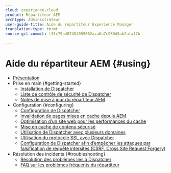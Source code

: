```yaml
---
cloud: experience-cloud
product: Répartiteur AEM
archtype: Administrateur
user-guide-title: Aide du répartiteur Experience Manager
translation-type: tm+mt
source-git-commit: f35c79b487454059062aca6a7c989d5ab2afaf7b

---
```



# Aide du répartiteur AEM {#using}

+ [Présentation](dispatcher.md)
+ Prise en main {#getting-started}
   + [Installation de Dispatcher](dispatcher-install.md)
   + [Liste de contrôle de sécurité de Dispatcher](security-checklist.md)
   + [Notes de mise à jour du répartiteur AEM](release-notes.md)
+ Configuration {#configuring}
   + [Configuration de Dispatcher](dispatcher-configuration.md)
   + [Invalidation de pages mises en cache depuis AEM](page-invalidate.md)
   + [Optimisation d’un site web pour les performances du cache](https://helpx.adobe.com/experience-manager/6-4/sites/deploying/using/configuring-performance.html)
   + [Mise en cache de contenu sécurisé](permissions-cache.md)
   + [Utilisation de Dispatcher avec plusieurs domaines ](dispatcher-domains.md)
   + [Utilisation du protocole SSL avec Dispatcher](dispatcher-ssl.md)
   + [Configuration de Dispatcher afin d’empêcher les attaques par falsification de requête intersites (CSRF, Cross Site Request Forgery)](configuring-dispatcher-to-prevent-csrf.md)
+ Résolution des incidents {#troubleshooting}
   + [Résolution des problèmes liés à Dispatcher](dispatcher-troubleshooting.md)
   + [FAQ sur les problèmes fréquents du répartiteur](dispatcher-faq.md)
